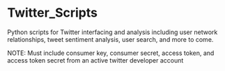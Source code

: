 # Twitter_Scripts
Python scripts for Twitter interfacing and analysis including user network relationships, tweet sentiment analysis, user search, and more to come.

NOTE: Must include consumer key, consumer secret, access token, and access token secret from an active twitter developer account
